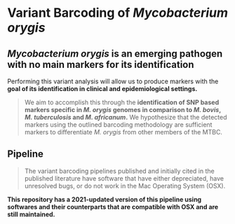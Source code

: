 # Variant Barcoding of *Mycobacterium orygis*

## *Mycobacterium orygis* is an emerging pathogen with no main markers for its identification
Performing this variant analysis will allow us to produce markers with the **goal of its identification in clinical and epidemiological settings.**
> We aim to accomplish this through the **identification of SNP based markers specific in *M. orygis* genomes in comparison to *M. bovis*, *M. tuberculosis* and *M. africanum*.**
We hypothesize that the detected markers using the outlined barcoding methodology are sufficient markers to differentiate *M. orygis* from other members of the MTBC.

## Pipeline
> The variant barcoding pipelines published and initially cited in the published literature have software that have either depreciated, have unresolved bugs, or do not work in the Mac Operating System (OSX).
> 
**This repository has a 2021-updated version of this pipeline using softwares and their counterparts that are compatible with OSX and are still maintained.**
